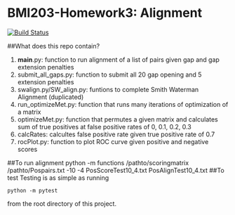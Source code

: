 # BMI203-Homework3: Alignment

[![Build
Status](https://travis-ci.org/graciegordon/BMI203-Homework3.svg?branch=master)](https://travis-ci.org/graciegordon/BMI203-Homework3)

##What does this repo contain?
1. __main__.py: function to run alignment of a list of pairs given gap and gap extension penalties
2. submit_all_gaps.py: function to submit all  20 gap opening and 5 extension penalties
3. swalign.py/SW_align.py: funtions to complete Smith Waterman Alignment (duplicated)
4. run_optimizeMet.py: function that runs many iterations of optimization of a matrix
5. optimizeMet.py: function that permutes a given matrix and calculates sum of true positives at false positive rates of 0, 0.1, 0.2, 0.3
6. calcRates: calcultes false positive rate given true positive rate of 0.7
7. rocPlot.py: function to plot ROC curve given positive and negative scores

##To run alignment
python -m functions /pathto/scoringmatrix /pathto/Pospairs.txt -10 -4 PosScoreTest10_4.txt PosAlignTest10_4.txt
##To test
Testing is as simple as running

```
python -m pytest
```

from the root directory of this project.
